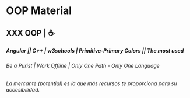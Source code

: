# OOP Material
## XXX OOP | ☕
##### Angular || C++ | w3schools | Primitive-Primary Colors || The most used
###### Be a Purist | Work Offline | Only One Path - Only One Language
###### La mercante (potential) es la que más recursos te proporciona para su accesibilidad.
